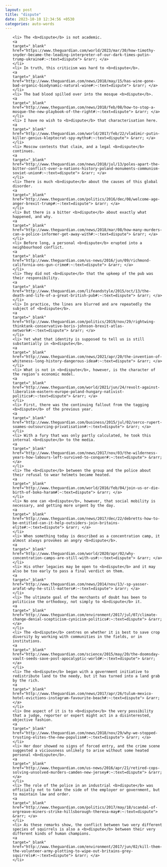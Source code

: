 ```yaml
---
layout: post
title: "dispute"
date: 2023-10-10 12:34:56 +0530
categories: auto-words
---
```

<ol>

    <li> The <b>dispute</b> is not academic.
    <a 
    target="_blank" 
    href="https://www.theguardian.com/world/2023/mar/30/how-timothy-snyder-became-the-leading-interpreter-of-our-dark-times-putin-trump-ukraine#:~:text=dispute"> &rarr; </a>
    </li>
    <li> In truth, this criticism was hard to <b>dispute</b>.
    <a 
    target="_blank" 
    href="http://www.theguardian.com/news/2018/may/15/has-wine-gone-bad-organic-biodynamic-natural-wine#:~:text=dispute"> &rarr; </a>
    </li>
    <li> The bad blood spilled over into the mosque <b>dispute</b>.
    <a 
    target="_blank" 
    href="http://www.theguardian.com/news/2018/feb/08/how-to-stop-a-mosque-the-new-playbook-of-the-right#:~:text=dispute"> &rarr; </a>
    </li>
    <li> I have no wish to <b>dispute</b> that characterisation here.
    <a 
    target="_blank" 
    href="http://www.theguardian.com/world/2017/feb/22/vladimir-putin-killer-genius-kleptocrat-spy-myths#:~:text=dispute"> &rarr; </a>
    </li>
    <li> Moscow contests that claim, and a legal <b>dispute</b> continues.
    <a 
    target="_blank" 
    href="http://www.theguardian.com/news/2018/jul/13/poles-apart-the-bitter-conflict-over-a-nations-history-poland-monuments-communism-soviet-union#:~:text=dispute"> &rarr; </a>
    </li>
    <li> There is much <b>dispute</b> about the causes of this global disorder.
    <a 
    target="_blank" 
    href="http://www.theguardian.com/politics/2016/dec/08/welcome-age-anger-brexit-trump#:~:text=dispute"> &rarr; </a>
    </li>
    <li> But there is a bitter <b>dispute</b> about exactly what happened, and why.
    <a 
    target="_blank" 
    href="http://www.theguardian.com/news/2018/mar/08/how-many-murders-can-a-police-informer-get-away-with#:~:text=dispute"> &rarr; </a>
    </li>
    <li> Before long, a personal <b>dispute</b> erupted into a neighbourhood conflict.
    <a 
    target="_blank" 
    href="http://www.theguardian.com/us-news/2016/jun/09/richmond-california-ons-gun-crime#:~:text=dispute"> &rarr; </a>
    </li>
    <li> They did not <b>dispute</b> that the upkeep of the pub was their responsibility.
    <a 
    target="_blank" 
    href="http://www.theguardian.com/lifeandstyle/2015/oct/13/the-death-and-life-of-a-great-british-pub#:~:text=dispute"> &rarr; </a>
    </li>
    <li> In practice, the lines are blurred and are repeatedly the subject of <b>dispute</b>.
    <a 
    target="_blank" 
    href="http://www.theguardian.com/politics/2019/nov/29/rightwing-thinktank-conservative-boris-johnson-brexit-atlas-network#:~:text=dispute"> &rarr; </a>
    </li>
    <li> Yet what that identity is supposed to tell us is still substantially in <b>dispute</b>.
    <a 
    target="_blank" 
    href="http://www.theguardian.com/news/2021/apr/20/the-invention-of-whiteness-long-history-dangerous-idea#:~:text=dispute"> &rarr; </a>
    </li>
    <li> What is not in <b>dispute</b>, however, is the character of the region’s economic model.
    <a 
    target="_blank" 
    href="http://www.theguardian.com/world/2021/jun/24/revolt-against-liberalism-eastern-europe-poland-hungary-nativist-politics#:~:text=dispute"> &rarr; </a>
    </li>
    <li> First, there was the continuing fallout from the tagging <b>dispute</b> of the previous year.
    <a 
    target="_blank" 
    href="http://www.theguardian.com/business/2015/jul/02/serco-rupert-soames-outsourcing-privatisation#:~:text=dispute"> &rarr; </a>
    </li>
    <li> With a fury that was only partly calculated, he took this internal <b>dispute</b> to the media.
    <a 
    target="_blank" 
    href="http://www.theguardian.com/news/2017/nov/03/the-wilderness-years-how-labours-left-survived-to-conquer#:~:text=dispute"> &rarr; </a>
    </li>
    <li> The <b>dispute</b> between the group and the police about their refusal to wear helmets became heated.
    <a 
    target="_blank" 
    href="http://www.theguardian.com/world/2016/feb/04/join-us-or-die-birth-of-boko-haram#:~:text=dispute"> &rarr; </a>
    </li>
    <li> No one can <b>dispute</b>, however, that social mobility is necessary, and getting more urgent by the day.
    <a 
    target="_blank" 
    href="http://www.theguardian.com/news/2017/dec/22/debretts-how-to-be-entitled-can-it-help-outsiders-join-britains-elite#:~:text=dispute"> &rarr; </a>
    </li>
    <li> When something today is described as a concentration camp, it almost always provokes an angry <b>dispute</b>.
    <a 
    target="_blank" 
    href="http://www.theguardian.com/world/2020/apr/02/why-concentration-camps-are-still-with-us#:~:text=dispute"> &rarr; </a>
    </li>
    <li> His other legacies may be open to <b>dispute</b> and it may also be too early to pass a final verdict on them.
    <a 
    target="_blank" 
    href="http://www.theguardian.com/news/2014/nov/13/-sp-yasser-arafat-why-he-still-matters#:~:text=dispute"> &rarr; </a>
    </li>
    <li> The ultimate goal of the merchants of doubt has been to politicise the orthodoxy, not simply to <b>dispute</b> it.
    <a 
    target="_blank" 
    href="http://www.theguardian.com/environment/2017/jul/07/climate-change-denial-scepticism-cynicism-politics#:~:text=dispute"> &rarr; </a>
    </li>
    <li> The <b>dispute</b> centres on whether it is best to save crop diversity by working with communities in the fields, or in institutions.
    <a 
    target="_blank" 
    href="http://www.theguardian.com/science/2015/may/20/the-doomsday-vault-seeds-save-post-apocalyptic-world#:~:text=dispute"> &rarr; </a>
    </li>
    <li> The <b>dispute</b> began with a government initiative to redistribute land to the needy, but it has turned into a land grab by the rich.
    <a 
    target="_blank" 
    href="http://www.theguardian.com/news/2017/apr/26/tulum-mexico-hotel-evictions-instagram-favourite-beach#:~:text=dispute"> &rarr; </a>
    </li>
    <li> One aspect of it is to <b>dispute</b> the very possibility that a judge, reporter or expert might act in a disinterested, objective fashion.
    <a 
    target="_blank" 
    href="http://www.theguardian.com/news/2018/nov/29/why-we-stopped-trusting-elites-the-new-populism#:~:text=dispute"> &rarr; </a>
    </li>
    <li> Her door showed no signs of forced entry, and the crime scene suggested a viciousness unlikely to arise without some heated personal <b>dispute</b>.
    <a 
    target="_blank" 
    href="http://www.theguardian.com/us-news/2016/apr/21/retired-cops-solving-unsolved-murders-camden-new-jersey#:~:text=dispute"> &rarr; </a>
    </li>
    <li> The role of the police in an industrial <b>dispute</b> was officially not to take the side of the employer or government, but to maintain law and order.
    <a 
    target="_blank" 
    href="http://www.theguardian.com/politics/2017/may/18/scandal-of-orgreave-miners-strike-hillsborough-theresa-may#:~:text=dispute"> &rarr; </a>
    </li>
    <li> As these remarks show, the conflict between two very different species of squirrels is also a <b>dispute</b> between their very different kinds of human champions.
    <a 
    target="_blank" 
    href="http://www.theguardian.com/environment/2017/jun/02/kill-them-the-volunteer-army-plotting-to-wipe-out-britains-grey-squirrels#:~:text=dispute"> &rarr; </a>
    </li>